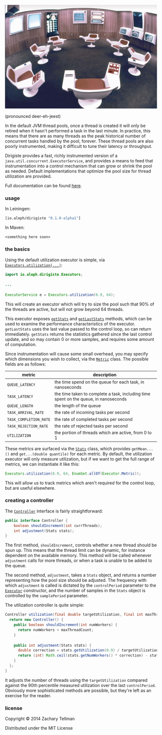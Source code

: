 ![](docs/cybersyn.jpg)

(pronounced deer-eh-jeest)

In the default JVM thread pools, once a thread is created it will only be retired when it hasn't performed a task in the last minute.  In practice, this means that there are as many threads as the peak historical number of concurrent tasks handled by the pool, forever.  These thread pools are also poorly instrumented, making it difficult to tune their latency or throughput.

Dirigiste provides a fast, richly instrumented version of a `java.util.concurrent.ExecutorService`, and provides a means to feed that instrumentation into a control mechanism that can grow or shrink the pool as needed.  Default implementations that optimize the pool size for thread utilization are provided.

Full documentation can be found [here](http://ideolalia.com/dirigiste/).

### usage

In Leiningen:

```clj
[io.aleph/dirigiste "0.1.0-alpha1"]
```

In Maven:

```
<something here soon>
```

### the basics

Using the default utilization executor is simple, via [`Executors.utilization(...)`](http://ideolalia.com/dirigiste/io/aleph/dirigiste/Executors.html#utilization\(double,%20int\)):

```java
import io.aleph.dirigiste.Executors;

...

ExecutorService e = Executors.utilization(0.9, 64);
```

This will create an executor which will try to size the pool such that 90% of the threads are active, but will not grow beyond 64 threads.

This executor exposes [`getStats`](http://ideolalia.com/dirigiste/io/aleph/dirigiste/Executor.html#getStats\(\)) and [`getLastStats`](http://ideolalia.com/dirigiste/io/aleph/dirigiste/Executor.html#getLastStats\(\)) methods, which can be used to examine the performance characteristics of the executor.  `getLastStats` uses the last value passed to the control loop, so can return immediately.  `getStats` returns the statistics gathered since the last control update, and so may contain 0 or more samples, and requires some amount of computation.

Since instrumentation will cause some small overhead, you may specify which dimensions you wish to collect, via the [`Metric`](http://ideolalia.com/dirigiste/io/aleph/dirigiste/Executor.Metric.html) class.  The possible fields are as follows:

| metric | description |
|-------|-------------|
| `QUEUE_LATENCY` | the time spend on the queue for each task, in nanoseconds |
| `TASK_LATENCY` | the time taken to complete a task, including time spent on the queue, in nanoseconds |
| `QUEUE_LENGTH` | the length of the queue |
| `TASK_ARRIVAL_RATE` | the rate of incoming tasks per second |
| `TASK_COMPLETION_RATE` | the rate of completed tasks per second |
| `TASK_REJECTION_RATE` | the rate of rejected tasks per second |
| `UTILIZATION` | the portion of threads which are active, from 0 to 1 |

These metrics are surfaced via the [`Stats`](http://ideolalia.com/dirigiste/io/aleph/dirigiste/Stats.html) class, which provides `getMean...()` and `get...(double quantile)` for each metric.  By default, the utilization executor will only measure utilization, but if we want to get the full range of metrics, we can instantiate it like this:

```java
Executors.utilization(0.9, 64, EnumSet.allOf(Executor.Metric));
```

This will allow us to track metrics which aren't required for the control loop, but are useful elsewhere.

### creating a controller

The [`Controller`](http://ideolalia.com/dirigiste/io/aleph/dirigiste/Controller.html) interface is fairly straightforward:

```java
public interface Controller {
    boolean shouldIncrement(int currThreads);
    int adjustment(Stats stats);
}
```

The first method, `shouldIncrement`, controls whether a new thread should be spun up.  This means that the thread limit can be dynamic, for instance dependent on the available memory.  This method will be called whenever `adjustment` calls for more threads, or when a task is unable to be added to the queue.

The second method, `adjustment`, takes a `Stats` object, and returns a number representing how the pool size should be adjusted.  The frequency with which `adjustment` is called is dictated by the `controlPeriod` parameter to the [`Executor`](http://ideolalia.com/dirigiste/io/aleph/dirigiste/Executor.html#Executor\(java.util.concurrent.ThreadFactory,%20java.util.concurrent.BlockingQueue,%20io.aleph.dirigiste.Controller,%20java.util.EnumSet,%20long,%20long,%20java.util.concurrent.TimeUnit\)) constructor, and the number of samples in the `Stats` object is controlled by the `samplePeriod` parameter.

The utilization controller is quite simple:

```java
Controller utilization(final double targetUtilization, final int maxThreadCount) {
  return new Controller() {
    public boolean shouldIncrement(int numWorkers) {
      return numWorkers < maxThreadCount;
    }

    public int adjustment(Stats stats) {
      double correction = stats.getUtilization(0.9) / targetUtilization;
      return (int) Math.ceil(stats.getNumWorkers() * correction) - stats.getNumWorkers();
    }
  };
}
```

It adjusts the number of threads using the `targetUtilization` compared against the 90th percentile measured utilization over the last `controlPeriod`.  Obviously more sophisticated methods are possible, but they're left as an exercise for the reader.

### license

Copyright © 2014 Zachary Tellman

Distributed under the MIT License
